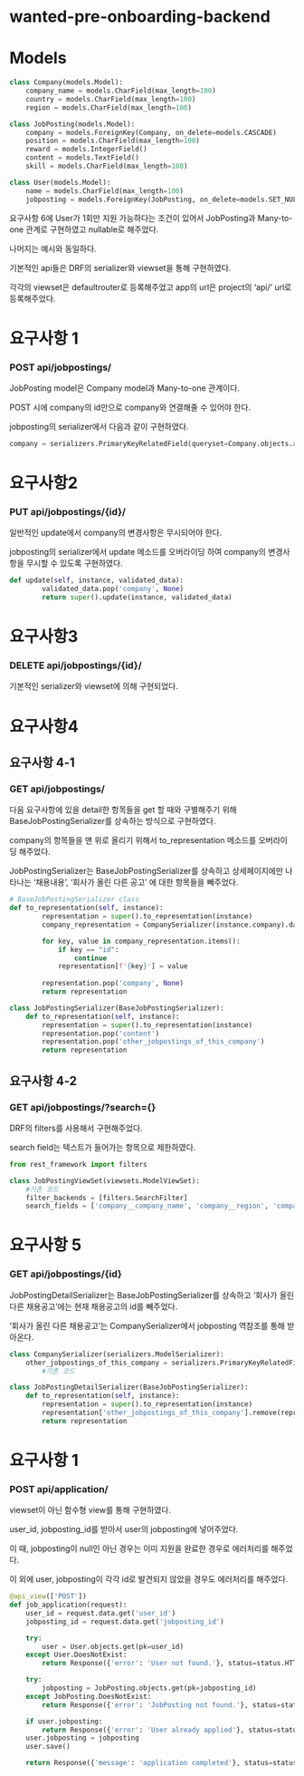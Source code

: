 # wanted-pre-onboarding-backend

# Models

```python
class Company(models.Model):
    company_name = models.CharField(max_length=100)
    country = models.CharField(max_length=100)
    region = models.CharField(max_length=100)

class JobPosting(models.Model):
    company = models.ForeignKey(Company, on_delete=models.CASCADE)
    position = models.CharField(max_length=100)
    reward = models.IntegerField()
    content = models.TextField()
    skill = models.CharField(max_length=100)

class User(models.Model):
    name = models.CharField(max_length=100)
    jobposting = models.ForeignKey(JobPosting, on_delete=models.SET_NULL, null=True, blank=True)
```

요구사항 6에 User가 1회만 지원 가능하다는 조건이 있어서 JobPosting과 Many-to-one 관계로 구현하였고 nullable로 해주었다.

나머지는 예시와 동일하다.

기본적인 api들은 DRF의 serializer와 viewset을 통해 구현하였다.

각각의 viewset은 defaultrouter로 등록해주었고 app의 url은 project의 ‘api/’ url로 등록해주었다.

# 요구사항 1

### POST api/jobpostings/

JobPosting model은 Company model과 Many-to-one 관계이다.

POST 시에 company의 id만으로 company와 연결해줄 수 있어야 한다.

jobposting의 serializer에서 다음과 같이 구현하였다.

```python
company = serializers.PrimaryKeyRelatedField(queryset=Company.objects.all())
```

# 요구사항2

### PUT api/jobpostings/{id}/

일반적인 update에서 company의 변경사항은 무시되어야 한다.

jobposting의 serializer에서 update 메소드를 오버라이딩 하여 company의 변경사항을 무시할 수 있도록 구현하였다.

```python
def update(self, instance, validated_data):
        validated_data.pop('company', None)
        return super().update(instance, validated_data)
```

# 요구사항3

### DELETE api/jobpostings/{id}/

기본적인 serializer와 viewset에 의해 구현되었다.

# 요구사항4

## 요구사항 4-1

### GET api/jobpostings/

다음 요구사항에 있을 detail한 항목들을 get 할 때와 구별해주기 위해 BaseJobPostingSerializer를 상속하는 방식으로 구현하였다.

company의 항목들을 맨 위로 올리기 위해서 to_representation 메소드를 오버라이딩 해주었다.

JobPostingSerializer는 BaseJobPostingSerializer를 상속하고 상세페이지에만 나타나는 ‘채용내용’, ‘회사가 올린 다른 공고’ 에 대한 항목들을 빼주었다.

```python
# BaseJobPostingSerializer class
def to_representation(self, instance):
        representation = super().to_representation(instance)
        company_representation = CompanySerializer(instance.company).data

        for key, value in company_representation.items():
            if key == "id":
                continue
            representation[f'{key}'] = value
        
        representation.pop('company', None)
        return representation

class JobPostingSerializer(BaseJobPostingSerializer):
    def to_representation(self, instance):
        representation = super().to_representation(instance)
        representation.pop('content')
        representation.pop('other_jobpostings_of_this_company')
        return representation
```

## 요구사항 4-2

### GET api/jobpostings/?search={}

DRF의 filters를 사용해서 구현해주었다.

search field는 텍스트가 들어가는 항목으로 제한하였다.

```python
from rest_framework import filters

class JobPostingViewSet(viewsets.ModelViewSet):
    #기존 코드
    filter_backends = [filters.SearchFilter]
    search_fields = ['company__company_name', 'company__region', 'company__country', 'position', 'skill']
```

# 요구사항 5

### GET api/jobpostings/{id}

JobPostingDetailSerializer는 BaseJobPostingSerializer를 상속하고 ‘회사가 올린 다른 채용공고’에는 현재 채용공고의 id를 빼주었다.

‘회사가 올린 다른 채용공고’는 CompanySerializer에서 jobposting 역참조를 통해 받아온다.

```python
class CompanySerializer(serializers.ModelSerializer):
    other_jobpostings_of_this_company = serializers.PrimaryKeyRelatedField(many=True, read_only=True, source='jobposting_set')
		#기존 코드
```

```python
class JobPostingDetailSerializer(BaseJobPostingSerializer):
    def to_representation(self, instance):
        representation = super().to_representation(instance)
        representation['other_jobpostings_of_this_company'].remove(representation['id'])
        return representation
```

# 요구사항 1

### POST api/application/

viewset이 아닌 함수형 view를 통해 구현하였다.

user_id, jobposting_id를 받아서 user의 jobposting에 넣어주었다.

이 때, jobposting이 null인 아닌 경우는 이미 지원을 완료한 경우로 에러처리를 해주었다.

이 외에 user, jobposting이 각각 id로 발견되지 않았을 경우도 에러처리를 해주었다.

```python
@api_view(['POST'])
def job_application(request):
    user_id = request.data.get('user_id')
    jobposting_id = request.data.get('jobposting_id')

    try:
        user = User.objects.get(pk=user_id)
    except User.DoesNotExist:
        return Response({'error': 'User not found.'}, status=status.HTTP_404_NOT_FOUND)

    try:
        jobposting = JobPosting.objects.get(pk=jobposting_id)
    except JobPosting.DoesNotExist:
        return Response({'error': 'JobPosting not found.'}, status=status.HTTP_404_NOT_FOUND)

    if user.jobposting:
        return Response({'error': 'User already applied'}, status=status.HTTP_400_BAD_REQUEST)
    user.jobposting = jobposting
    user.save()

    return Response({'message': 'application completed'}, status=status.HTTP_200_OK)
```